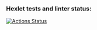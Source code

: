 ### Hexlet tests and linter status:
[![Actions Status](https://github.com/MuSliM-95/frontend-project-lvl1/workflows/hexlet-check/badge.svg)](https://github.com/MuSliM-95/frontend-project-lvl1/actions)